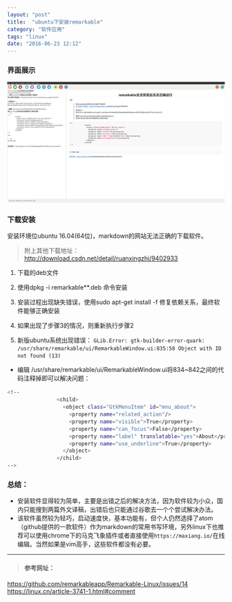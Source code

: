 ```yaml
---
layout: "post"
title:  "ubuntu下安装remarkable"
category: "软件应用"
tags: "linux"
date: "2016-06-23 12:12"
---
```


### 界面展示

![](https://raw.githubusercontent.com/noparkinghere/noparkinghere.github.io/master/img/2016-06-23-remarkable-install/remarkable.png)

### 下载安装
安装环境位ubuntu 16.04(64位)，markdown的网站无法正确的下载软件。

<!-- more -->

> 附上其他下载地址：http://download.csdn.net/detail/ruanxingzhi/9402933

1. 下载的deb文件

2. 使用dpkg -i remarkable**.deb 命令安装

3. 安装过程出现缺失错误，使用sudo apt-get install -f 修复依赖关系，最终软件能够正确安装

4. 如果出现了步骤3的情况，则重新执行步骤2

5. 新版ubuntu系统出现错误：
`GLib.Error: gtk-builder-error-quark: /usr/share/remarkable/ui/RemarkableWindow.ui:835:58 Object with ID  not found (13)`

* 编辑 /usr/share/remarkable/ui/RemarkableWindow.ui将834~842之间的代码注释掉即可以解决问题：

```sh
<!--
                <child>
                  <object class="GtkMenuItem" id="mnu_about">
                    <property name="related_action"/>
                    <property name="visible">True</property>
                    <property name="can_focus">False</property>
                    <property name="label" translatable="yes">About</property>
                    <property name="use_underline">True</property>
                  </object>
                </child>
-->
```

### 总结：
- 安装软件显得较为简单，主要是出错之后的解决方法，因为软件较为小众，国内只能搜到两篇外文译稿，出错后也只能通过谷歌去一个个尝试解决办法。
- 该软件虽然较为轻巧，启动速度快，基本功能有，但个人仍然选择了atom（github提供的一款软件）作为markdown的常用书写环境，另外linux下也推荐可以使用chrome下的马克飞象插件或者直接使用`https://maxiang.io/`在线编辑。当然如果是vim高手，这些软件都没有必要。

***


>#### 参考网址：  
https://github.com/remarkableapp/Remarkable-Linux/issues/14  
https://linux.cn/article-3741-1.html#comment  
